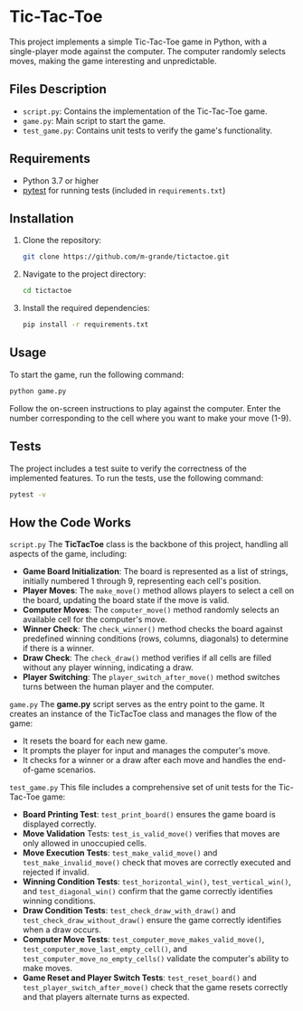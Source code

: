 # Tic-Tac-Toe

This project implements a simple Tic-Tac-Toe game in Python, with a single-player mode against the computer. The computer randomly selects moves, making the game interesting and unpredictable.

## Files Description

- `script.py`: Contains the implementation of the Tic-Tac-Toe game.
- `game.py`: Main script to start the game.
- `test_game.py`: Contains unit tests to verify the game's functionality.


## Requirements

- Python 3.7 or higher
- [pytest](https://docs.pytest.org/en/stable/) for running tests (included in `requirements.txt`)


## Installation

1. Clone the repository:
    ```bash
    git clone https://github.com/m-grande/tictactoe.git
    ```
2. Navigate to the project directory:
    ```bash
    cd tictactoe
    ```
3. Install the required dependencies:
    ```bash
    pip install -r requirements.txt
    ```

## Usage

To start the game, run the following command:

```bash
python game.py
```
Follow the on-screen instructions to play against the computer. Enter the number corresponding to the cell where you want to make your move (1-9).

## Tests

The project includes a test suite to verify the correctness of the implemented features. To run the tests, use the following command:

```bash
pytest -v
```

## How the Code Works

`script.py`
The **TicTacToe** class is the backbone of this project, handling all aspects of the game, including:

- **Game Board Initialization**: The board is represented as a list of strings, initially numbered 1 through 9, representing each cell's position.
- **Player Moves**: The `make_move()` method allows players to select a cell on the board, updating the board state if the move is valid.
- **Computer Moves**: The `computer_move()` method randomly selects an available cell for the computer's move.
- **Winner Check**: The `check_winner()` method checks the board against predefined winning conditions (rows, columns, diagonals) to determine if there is a winner.
- **Draw Check**: The `check_draw()` method verifies if all cells are filled without any player winning, indicating a draw.
- **Player Switching**: The `player_switch_after_move()` method switches turns between the human player and the computer.

`game.py`
The **game.py** script serves as the entry point to the game. It creates an instance of the TicTacToe class and manages the flow of the game:

- It resets the board for each new game.
- It prompts the player for input and manages the computer's move.
- It checks for a winner or a draw after each move and handles the end-of-game scenarios.

`test_game.py`
This file includes a comprehensive set of unit tests for the Tic-Tac-Toe game:

- **Board Printing Test**: `test_print_board()` ensures the game board is displayed correctly.
- **Move Validation** Tests: `test_is_valid_move()` verifies that moves are only allowed in unoccupied cells.
- **Move Execution Tests**: `test_make_valid_move()` and `test_make_invalid_move()` check that moves are correctly executed and rejected if invalid.
- **Winning Condition Tests**: `test_horizontal_win()`, `test_vertical_win()`, and `test_diagonal_win()` confirm that the game correctly identifies winning conditions.
- **Draw Condition Tests**: `test_check_draw_with_draw()` and `test_check_draw_without_draw()` ensure the game correctly identifies when a draw occurs.
- **Computer Move Tests**: `test_computer_move_makes_valid_move()`, `test_computer_move_last_empty_cell()`, and `test_computer_move_no_empty_cells()` validate the computer's ability to make moves.
- **Game Reset and Player Switch Tests**: `test_reset_board()` and `test_player_switch_after_move()` check that the game resets correctly and that players alternate turns as expected.

